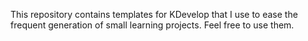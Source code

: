 This repository contains templates for KDevelop that I use to ease the frequent generation
of small learning projects. Feel free to use them.